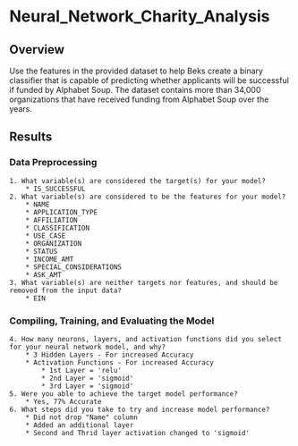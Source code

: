 # Neural_Network_Charity_Analysis

## Overview
Use the features in the provided dataset to help Beks create a binary classifier that is capable of predicting whether applicants will be successful if funded by Alphabet Soup. The dataset contains more than 34,000 organizations that have received funding from Alphabet Soup over the years.

## Results

### Data Preprocessing
    1. What variable(s) are considered the target(s) for your model?
        * IS_SUCCESSFUL
    2. What variable(s) are considered to be the features for your model?
        * NAME
        * APPLICATION_TYPE
        * AFFILIATION
        * CLASSIFICATION
        * USE_CASE
        * ORGANIZATION
        * STATUS
        * INCOME_AMT
        * SPECIAL_CONSIDERATIONS
        * ASK_AMT
    3. What variable(s) are neither targets nor features, and should be removed from the input data?
        * EIN

### Compiling, Training, and Evaluating the Model
    4. How many neurons, layers, and activation functions did you select for your neural network model, and why?
        * 3 Hidden Layers - For increased Accuracy
        * Activation Functions - For increased Accuracy
            * 1st Layer = 'relu'
            * 2nd Layer = 'sigmoid'
            * 3rd Layer = 'sigmoid' 
    5. Were you able to achieve the target model performance?
        * Yes, 77% Accurate
    6. What steps did you take to try and increase model performance?
        * Did not drop "Name" column
        * Added an additional layer
        * Second and Thrid layer activation changed to 'sigmoid' 

